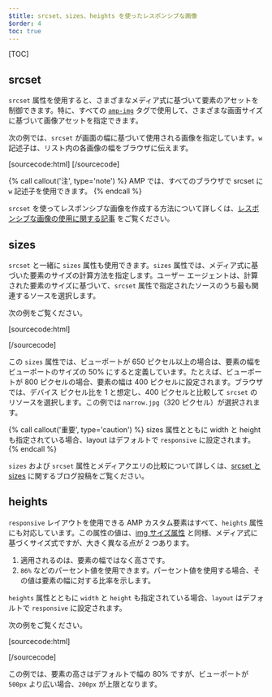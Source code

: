 ```yaml
---
$title: srcset、sizes、heights を使ったレスポンシブな画像
$order: 4
toc: true
---
```

[TOC]

## srcset

`srcset` 属性を使用すると、さまざまなメディア式に基づいて要素のアセットを制御できます。特に、すべての [`amp-img`](/ja/docs/reference/amp-img.html) タグで使用して、さまざまな画面サイズに基づいて画像アセットを指定できます。

次の例では、`srcset` が画面の幅に基づいて使用される画像を指定しています。`w` 記述子は、リスト内の各画像の幅をブラウザに伝えます。

[sourcecode:html]
<amp-img
src="wide.jpg" width="640" height="480"
srcset="wide.jpg 640w,
narrow.jpg 320w">
</amp-img>
[/sourcecode]

{% call callout('注', type='note') %}
AMP では、すべてのブラウザで srcset に `w` 記述子を使用できます。
{% endcall %}

`srcset` を使ってレスポンシブな画像を作成する方法について詳しくは、[レスポンシブな画像の使用に関する記事](http://alistapart.com/article/using-responsive-images-now) をご覧ください。

## sizes

`srcset` と一緒に `sizes` 属性も使用できます。`sizes` 属性では、メディア式に基づいた要素のサイズの計算方法を指定します。ユーザー エージェントは、計算された要素のサイズに基づいて、`srcset` 属性で指定されたソースのうち最も関連するソースを選択します。

次の例をご覧ください。

[sourcecode:html]
<amp-img
  src="wide.jpg" width="640" height="480"
  srcset="wide.jpg 640w, narrow.jpg 320w"
  sizes="(min-width: 650px) 50vw, 100vw">

</amp-img>
[/sourcecode]

この `sizes` 属性では、ビューポートが 650 ピクセル以上の場合は、要素の幅をビューポートのサイズの 50% にすると定義しています。たとえば、ビューポートが 800 ピクセルの場合、要素の幅は 400 ピクセルに設定されます。ブラウザでは、デバイス ピクセル比を 1 と想定し、400 ピクセルと比較して `srcset` のリソースを選択します。この例では `narrow.jpg`（320 ピクセル）が選択されます。

{% call callout('重要', type='caution') %}
sizes 属性とともに width と height も指定されている場合、layout はデフォルトで `responsive` に設定されます。
{% endcall %}


`sizes` および `srcset` 属性とメディアクエリの比較について詳しくは、[srcset と sizes](https://ericportis.com/posts/2014/srcset-sizes/) に関するブログ投稿をご覧ください。

## heights

`responsive` レイアウトを使用できる AMP カスタム要素はすべて、`heights` 属性にも対応しています。この属性の値は、[img サイズ属性](https://developer.mozilla.org/ja/docs/Web/HTML/Element/img) と同様、メディア式に基づくサイズ式ですが、大きく異なる点が 2 つあります。

1. 適用されるのは、要素の幅ではなく高さです。
2. `86%` などのパーセント値を使用できます。パーセント値を使用する場合、その値は要素の幅に対する比率を示します。

`heights` 属性とともに `width` と `height` も指定されている場合、`layout` はデフォルトで `responsive` に設定されます。

次の例をご覧ください。

[sourcecode:html]
<amp-img src="https://acme.org/image1.png"
  width="320" height="256"
  heights="(min-width:500px) 200px, 80%">

</amp-img>
[/sourcecode]

この例では、要素の高さはデフォルトで幅の 80% ですが、ビューポートが `500px` より広い場合、`200px` が上限となります。
